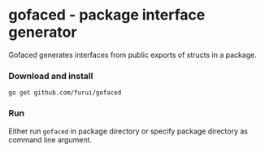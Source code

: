 # gofaced - package interface generator

Gofaced generates interfaces from public exports of structs in a package.

### Download and install

`go get github.com/furui/gofaced`

### Run

Either run `gofaced` in package directory or specify package directory as command line argument.
